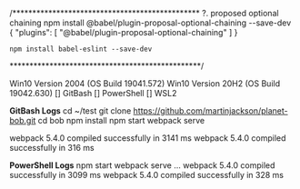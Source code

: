 

/***********************************************
    ?. proposed optional chaining
    npm install @babel/plugin-proposal-optional-chaining --save-dev
    {
      "plugins": [
        "@babel/plugin-proposal-optional-chaining"
      ]
    }

    npm install babel-eslint --save-dev

************************************************/

Win10 Version 2004 (OS Build 19041.572)
Win10 Version 20H2 (OS Build 19042.630)
[] GitBash
[] PowerShell
[] WSL2

__GitBash Logs__
cd ~/test
git clone https://github.com/martinjackson/planet-bob.git
cd bob
npm install
npm start
webpack serve

webpack 5.4.0 compiled successfully in 3141 ms
webpack 5.4.0 compiled successfully in 316 ms


__PowerShell Logs__
npm start
webpack serve
...
webpack 5.4.0 compiled successfully in 3099 ms
webpack 5.4.0 compiled successfully in 328 ms


